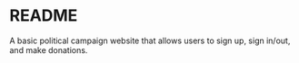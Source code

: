 # README

A basic political campaign website that allows users to sign up, sign in/out, and make donations. 
